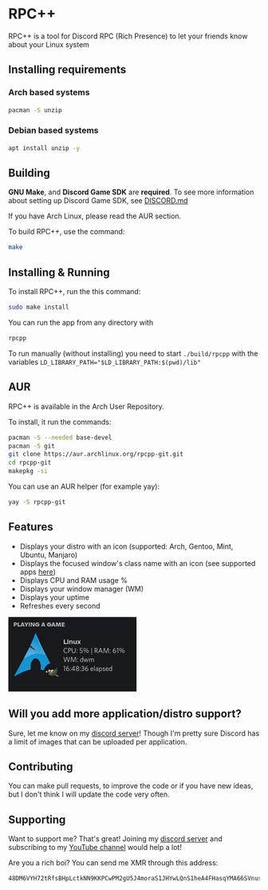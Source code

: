 # RPC++
RPC++ is a tool for Discord RPC (Rich Presence) to let your friends know about your Linux system


## Installing requirements
### Arch based systems
```sh
pacman -S unzip
```
### Debian based systems
```sh
apt install unzip -y
```

## Building
**GNU Make**, and **Discord Game SDK** are **required**. To see more information about setting up Discord Game SDK, see [DISCORD.md](./DISCORD.md)

If you have Arch Linux, please read the AUR section.

To build RPC++, use the command: 
```sh
make
```

## Installing & Running
To install RPC++, run the this command:
```sh
sudo make install
```
You can run the app from any directory with
```sh
rpcpp
```

To run manually (without installing) you need to start `./build/rpcpp` with the variables `LD_LIBRARY_PATH="$LD_LIBRARY_PATH:$(pwd)/lib"`

## AUR
RPC++ is available in the Arch User Repository.

To install, it run the commands:
```sh
pacman -S --needed base-devel
pacman -S git
git clone https://aur.archlinux.org/rpcpp-git.git
cd rpcpp-git
makepkg -si
```

You can use an AUR helper (for example yay):
```sh
yay -S rpcpp-git
```

## Features
- Displays your distro with an icon (supported: Arch, Gentoo, Mint, Ubuntu, Manjaro)
- Displays the focused window's class name with an icon (see supported apps [here](./APPLICATIONS.md))
- Displays CPU and RAM usage %
- Displays your window manager (WM)
- Displays your uptime
- Refreshes every second
  
![Preview of the rich presence](./screenshot.png)

## Will you add more application/distro support?
Sure, let me know on my [discord server](https://grial.tech/discord)! Though I'm pretty sure Discord has a limit of images that can be uploaded per application.

## Contributing
You can make pull requests, to improve the code or if you have new ideas, but I don't think I will update the code very often.

## Supporting
Want to support me? That's great! Joining my [discord server](https://grial.tech/discord) and subscribing to my [YouTube channel](https://www.youtube.com/channel/UCi-C-JNMVZNpX9kOs2ZLwxw) would help a lot!

Are you a rich boi? You can send me XMR through this address:
```
48DM6VYH72tRfsBHpLctkNN9KKPCwPM2gU5J4moraS1JHYwLQnS1heA4FHasqYMA66SVnusFFPb3GAyW5yBPBwLRAKJuvT1
```